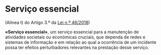# Serviço essencial
(Alínea t) do Artigo 3.º da [Lei n.º 46/2018](https://data.dre.pt/eli/lei/46/2018/08/13/p/dre/pt/html))

**«Serviço essencial»**, um serviço essencial para a manutenção de atividades societais ou económicas cruciais, que dependa de redes e sistemas de informação e em relação ao qual a ocorrência de um incidente possa ter efeitos perturbadores relevantes na prestação desse serviço.